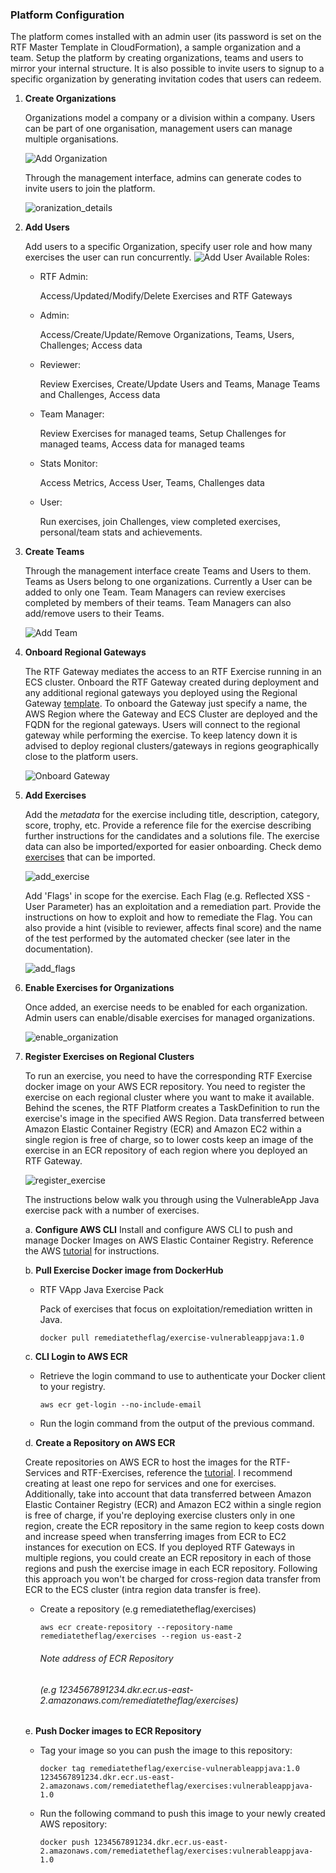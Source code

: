 ### Platform Configuration ###

The platform comes installed with an admin user (its password is set on the RTF Master Template in CloudFormation), a sample organization and a team. Setup the platform by creating organizations, teams and users to mirror your internal structure. It is also possible to invite users to signup to a specific organization by generating invitation codes that users can redeem. 



1. **Create Organizations**

    Organizations model a company or a division within a company. Users can be part of one organisation, management users can manage multiple organisations.

    ![Add Organization](img/add_organization.png)

    

    Through the management interface, admins can generate codes to invite users to join the platform.

    ![oranization_details](img/organization_details.png)

    

2. **Add Users**

   Add users to a specific Organization, specify user role and how many exercises the user can run concurrently.
   ![Add User](img/add_user.png)
   Available Roles:

    - RTF Admin: 
      
      Access/Updated/Modify/Delete Exercises and RTF Gateways
    - Admin:
      
      Access/Create/Update/Remove Organizations, Teams, Users, Challenges; Access data 
    - Reviewer:
      
      Review Exercises, Create/Update Users and Teams, Manage Teams and Challenges, Access data 
    - Team Manager:
      
      Review Exercises for managed teams, Setup Challenges for managed teams, Access data for managed teams
    - Stats Monitor:
      
      Access Metrics, Access User, Teams, Challenges data
    - User:
      
      Run exercises, join Challenges, view completed exercises, personal/team stats and achievements.

3. **Create Teams**

    Through the management interface create Teams and Users to them. Teams as Users belong to one organizations. Currently a User can be added to only one Team. Team Managers can review exercises completed by members of their teams. Team Managers can also add/remove users to their Teams.

    ![Add Team](img/add_team.png)   

    

4. **Onboard Regional Gateways**

    The RTF Gateway mediates the access to an RTF Exercise running in an ECS cluster. Onboard the RTF Gateway created during deployment and any additional regional gateways you deployed using the Regional Gateway [template](https://s3-eu-west-1.amazonaws.com/rtf-public-templates/rtf-template-regional-gateway.yaml). To onboard the Gateway just specify a name, the AWS Region where the Gateway and ECS Cluster are deployed and the FQDN for the regional gateways. Users will connect to the regional gateway while performing the exercise. To keep latency down it is advised to deploy regional clusters/gateways in regions geographically close to the platform users.

    ![Onboard Gateway](img/onboard_gateway.png)

5. **Add Exercises**

    Add the *metadata* for the exercise including title, description, category, score, trophy, etc. Provide a reference file for the exercise describing further instructions for the candidates and a solutions file. The exercise data can also be imported/exported for easier onboarding. Check demo [exercises](https://github.com/sk4ddy/remediatetheflag/tree/master/RTF-ExerciseMetadata) that can be imported.

    ![add_exercise](img/add_exercise.png)

    

    Add 'Flags' in scope for the exercise. Each Flag (e.g. Reflected XSS - User Parameter) has an exploitation and a remediation part. Provide the instructions on how to exploit and how to remediate the Flag. You can also provide a hint (visible to reviewer, affects final score) and the name of the test performed by the automated checker (see later in the documentation).

    ![add_flags](img/add_flags.png)

    

6. **Enable Exercises for Organizations**

    Once added, an exercise needs to be enabled for each organization. Admin users can enable/disable exercises for managed organizations.

    ![enable_organization](img/enable_organization.png)

    

7. **Register Exercises on Regional Clusters**

    To run an exercise, you need to have the corresponding RTF Exercise docker image on your AWS ECR repository. You need to register the exercise on each regional cluster where you want to make it available. Behind the scenes, the RTF Platform creates a TaskDefinition  to run the exercise's image in the specified AWS Region. Data transferred between Amazon Elastic Container Registry (ECR) and Amazon EC2 within a single region is free of charge, so to lower costs keep an image of the exercise in an ECR repository of each region where you deployed an RTF Gateway.

    

    ![register_exercise](img/register_exercise.png)

    The instructions below walk you through using the VulnerableApp Java exercise pack with a number of exercises.

    a. **Configure AWS CLI**
        Install and configure AWS CLI to push and manage Docker Images on AWS Elastic Container Registry. Reference the AWS [tutorial](https://docs.aws.amazon.com/cli/latest/userguide/cli-chap-getting-started.html) for instructions.

    b. **Pull Exercise Docker image from DockerHub**

    - RTF VApp Java Exercise Pack

      Pack of exercises that focus on exploitation/remediation written in Java.

      ```
      docker pull remediatetheflag/exercise-vulnerableappjava:1.0
      ```

    c. **CLI Login to AWS ECR**

    - Retrieve the login command to use to authenticate your Docker client to your registry.

      ```
      aws ecr get-login --no-include-email
      ```

    - Run the login command from the output of the previous command.

    d. **Create a Repository on AWS ECR**

    Create repositories on AWS ECR to host the images for the RTF-Services and RTF-Exercises, reference the [tutorial](https://docs.aws.amazon.com/AmazonECR/latest/userguide/ECR_GetStarted.html). I recommend creating at least one repo for services and one for exercises. Additionally, take into account that data transferred between Amazon Elastic Container Registry (ECR) and Amazon EC2 within a single region is free of charge, if you're deploying exercise clusters only in one region, create the ECR repository in the same region to keep costs down and increase speed when transferring images from ECR to EC2 instances for execution on ECS.
    If you deployed RTF Gateways in multiple regions, you could create an ECR repository in each of those regions and push the exercise image in each ECR repository. Following this approach you won't be charged for cross-region data transfer from ECR to the ECS cluster (intra region data transfer is free).

    - Create a repository (e.g remediatetheflag/exercises)
      ```
      aws ecr create-repository --repository-name remediatetheflag/exercises --region us-east-2
      ```
      ###### Note address of ECR Repository 

      ###### (e.g 1234567891234.dkr.ecr.us-east-2.amazonaws.com/remediatetheflag/exercises)

    e. **Push Docker images to ECR Repository**

    - Tag your image so you can push the image to this repository:

      ```
      docker tag remediatetheflag/exercise-vulnerableappjava:1.0 1234567891234.dkr.ecr.us-east-2.amazonaws.com/remediatetheflag/exercises:vulnerableappjava-1.0
      ```

    - Run the following command to push this image to your newly created AWS repository:

      ```
      docker push 1234567891234.dkr.ecr.us-east-2.amazonaws.com/remediatetheflag/exercises:vulnerableappjava-1.0
      ```



